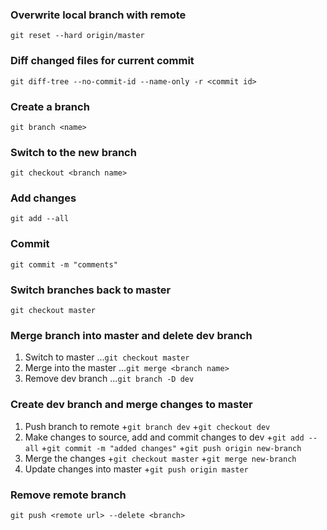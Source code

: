 
### Overwrite local branch with remote
`git reset --hard origin/master`


### Diff changed files for current commit
`git diff-tree --no-commit-id --name-only -r <commit id>`


### Create a branch
`git branch <name>`


### Switch to the new branch
`git checkout <branch name>`


### Add changes
`git add --all`


### Commit
`git commit -m "comments"`


### Switch branches back to master
`git checkout master`


### Merge branch into master and delete dev branch
1. Switch to master
...`git checkout master`
2. Merge into the master
...`git merge <branch name>`
3. Remove dev branch
...`git branch -D dev`


### Create dev branch and merge changes to master
1. Push branch to remote
+`git branch dev`
+`git checkout dev`
2. Make changes to source, add and commit changes to dev
+`git add --all`
+`git commit -m "added changes"`
+`git push origin new-branch`
3. Merge the changes
+`git checkout master`
+`git merge new-branch`
4. Update changes into master
+`git push origin master`


### Remove remote branch
`git push <remote url> --delete <branch>`
